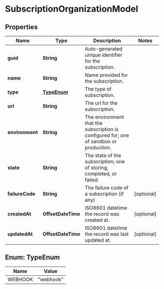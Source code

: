 

# SubscriptionOrganizationModel


## Properties

| Name | Type | Description | Notes |
|------------ | ------------- | ------------- | -------------|
|**guid** | **String** | Auto-generated unique identifier for the subscription. |  |
|**name** | **String** | Name provided for the subscription. |  |
|**type** | [**TypeEnum**](#TypeEnum) | The type of subscription. |  |
|**url** | **String** | The url for the subscription. |  |
|**environment** | **String** | The environment that the subscription is configured for; one of sandbox or production. |  |
|**state** | **String** | The state of the subscription; one of storing, completed, or failed. |  |
|**failureCode** | **String** | The failure code of a subscription (if any) |  [optional] |
|**createdAt** | **OffsetDateTime** | ISO8601 datetime the record was created at. |  [optional] |
|**updatedAt** | **OffsetDateTime** | ISO8601 datetime the record was last updated at. |  [optional] |



## Enum: TypeEnum

| Name | Value |
|---- | -----|
| WEBHOOK | &quot;webhook&quot; |



